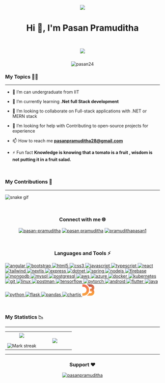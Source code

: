 <p align="center" ><img  src = "https://github.com/7oSkaaa/7oSkaaa/blob/main/Images/about_me.gif?raw=true" width = 100px></p>
<h1 align="center">Hi 👋, I'm Pasan Pramuditha</h1>
<h1 align="center">
  <img
    src="https://readme-typing-svg.herokuapp.com?font=Righteous&size=35&center=true&vCenter=true&width=500&height=70&duration=4000&pause=800&lines=Full-Stack+Developer;and;Machine+Learning+Enthusiast;"
  />
</h1>


<p align="center"> <img src="https://komarev.com/ghpvc/?username=pasan24&label=Profile%20views&color=0e75b6&style=flat" alt="pasan24" /> </p>

 
### My Topics 👨‍💻
---  
- 🔭 I’m can undergraduate from IIT

- 🌱 I’m currently learning **.Net full Stack development**

- 👯 I’m looking to collaborate on Full-stack applications with .NET or MERN stack

- 🤝 I’m looking for help with Contributing to open-source projects for experience

- 📫 How to reach me **pasanpramuditha28@gmail.com**

- ⚡ Fun fact **Knowledge is knowing that a tomato is a fruit , wisdom is not putting it in a fruit salad.**
<br>

 ### My Contributions 🐍
 ---
![snake gif](https://github.com/Pasan24/Pasan24/blob/output/github-snake-dark.svg)

<br>

<h3 align="center">Connect with me 🌐</h3>
<p align="center">
<a href="https://linkedin.com/in/pasan-pramuditha" target="blank"><img align="center" src="https://github.com/Scar1109/skill-icons/blob/main/icons/LinkedIn.svg" alt="pasan-pramuditha" height="40" width="40" /></a>
  <a href="https://web.facebook.com/pasan.premuditha.1" target="blank"><img align="center" src="https://raw.githubusercontent.com/rahuldkjain/github-profile-readme-generator/master/src/images/icons/Social/facebook.svg" alt="pasan pramuditha" height="40" width="40" /></a>
<a href="https://www.hackerrank.com/pramudithapasan1" target="blank"><img align="center" src="https://cdn.worldvectorlogo.com/logos/hackerrank.svg" alt="pramudithapasan1" height="40" width="40" /></a>
</p> <br>

<h3 align="center">Languages and Tools ⚡</h3>
<p align="left"> 


  <!-- Frontend -->
  <a href="https://angular.io" target="_blank" rel="noreferrer">
    <img src="https://github.com/Scar1109/skill-icons/blob/main/icons/Angular-Light.svg" alt="angular" width="40" height="40"/>
  </a>
  <a href="https://getbootstrap.com" target="_blank" rel="noreferrer">
    <img src="https://github.com/Scar1109/skill-icons/blob/main/icons/Bootstrap.svg" alt="bootstrap" width="40" height="40"/>
  </a>
  <a href="https://www.w3.org/html/" target="_blank" rel="noreferrer">
    <img src="https://github.com/Scar1109/skill-icons/blob/main/icons/HTML.svg" alt="html5" width="40" height="40"/>
  </a>
  <a href="https://www.w3schools.com/css/" target="_blank" rel="noreferrer">
    <img src="https://github.com/Scar1109/skill-icons/blob/main/icons/CSS.svg" alt="css3" width="40" height="40"/>
  </a>
  <a href="https://developer.mozilla.org/en-US/docs/Web/JavaScript" target="_blank" rel="noreferrer">
    <img src="https://github.com/Scar1109/skill-icons/blob/main/icons/JavaScript.svg" alt="javascript" width="40" height="40"/>
  </a>
  <a href="https://www.typescriptlang.org/" target="_blank" rel="noreferrer">
    <img src="https://github.com/Scar1109/skill-icons/blob/main/icons/TypeScript.svg" alt="typescript" width="40" height="40"/>
  </a>
  <a href="https://reactjs.org/" target="_blank" rel="noreferrer">
    <img src="https://github.com/Scar1109/skill-icons/blob/main/icons/React-Dark.svg" alt="react" width="40" height="40"/>
  </a>
 
  <a href="https://tailwindcss.com/" target="_blank" rel="noreferrer">
    <img src="https://github.com/Scar1109/skill-icons/blob/main/icons/TailwindCSS-Light.svg" alt="tailwind" width="40" height="40"/>
  </a>

  <a href="https://nextjs.org/" target="_blank" rel="noreferrer">
  <img src="https://github.com/Scar1109/skill-icons/blob/main/icons/NextJS-Light.svg" alt="nextjs" width="40" height="40"/>
</a>

  <!-- Backend -->
  <a href="https://expressjs.com" target="_blank" rel="noreferrer">
    <img src="https://github.com/Scar1109/skill-icons/blob/main/icons/ExpressJS-Light.svg" alt="express" width="40" height="40"/>
  </a>
  <a href="https://dotnet.microsoft.com/" target="_blank" rel="noreferrer">
    <img src="https://github.com/Scar1109/skill-icons/blob/main/icons/DotNet.svg" alt="dotnet" width="40" height="40"/>
  </a>
  <a href="https://spring.io/" target="_blank" rel="noreferrer">
    <img src="https://github.com/Scar1109/skill-icons/blob/main/icons/Spring-Dark.svg" alt="spring" width="40" height="40"/>
  </a>
  <a href="https://nodejs.org" target="_blank" rel="noreferrer">
    <img src="https://github.com/Scar1109/skill-icons/blob/main/icons/NodeJS-Light.svg" alt="nodejs" width="40" height="40"/>
  </a>

  <!-- Databases -->
  <a href="https://firebase.google.com/" target="_blank" rel="noreferrer">
  <img src="https://github.com/Scar1109/skill-icons/blob/main/icons/Firebase-Light.svg" alt="firebase" width="40" height="40"/>
</a>

  <a href="https://www.mongodb.com/" target="_blank" rel="noreferrer">
    <img src="https://github.com/Scar1109/skill-icons/blob/main/icons/MongoDB.svg" alt="mongodb" width="40" height="40"/>
  </a>
  <a href="https://www.mysql.com/" target="_blank" rel="noreferrer">
    <img src="https://github.com/Scar1109/skill-icons/blob/main/icons/MySQL-Light.svg" alt="mysql" width="40" height="40"/>
  </a>
  <a href="https://www.postgresql.org" target="_blank" rel="noreferrer">
    <img src="https://github.com/Scar1109/skill-icons/blob/main/icons/PostgreSQL-Light.svg" alt="postgresql" width="40" height="40"/>
  </a>

  <!-- DevOps / Cloud -->
  <a href="https://aws.amazon.com" target="_blank" rel="noreferrer">
    <img src="https://github.com/Scar1109/skill-icons/blob/main/icons/AWS-Light.svg" alt="aws" width="40" height="40"/>
  </a>
  <a href="https://azure.microsoft.com/en-in/" target="_blank" rel="noreferrer">
    <img src="https://github.com/Scar1109/skill-icons/blob/main/icons/Azure-Light.svg" alt="azure" width="40" height="40"/>
  </a>
  <a href="https://www.docker.com/" target="_blank" rel="noreferrer">
    <img src="https://github.com/Scar1109/skill-icons/blob/main/icons/Docker.svg" alt="docker" width="40" height="40"/>
  </a>
  <a href="https://kubernetes.io" target="_blank" rel="noreferrer">
    <img src="https://github.com/Scar1109/skill-icons/blob/main/icons/Kubernetes.svg" alt="kubernetes" width="40" height="40"/>
  </a>
  <a href="https://git-scm.com/" target="_blank" rel="noreferrer">
    <img src="https://github.com/Scar1109/skill-icons/blob/main/icons/Git.svg" alt="git" width="40" height="40"/>
  </a>
  <a href="https://linux.org/" target="_blank" rel="noreferrer">
    <img src="https://github.com/Scar1109/skill-icons/blob/main/icons/Linux-Light.svg" alt="linux" width="40" height="40"/>
  </a>
  <a href="https://postman.com" target="_blank" rel="noreferrer">
    <img src="https://github.com/Scar1109/skill-icons/blob/main/icons/Postman.svg" alt="postman" width="40" height="40"/>
  </a>

  <!-- Data Science / ML -->

  <a href="https://www.tensorflow.org" target="_blank" rel="noreferrer">
    <img src="https://github.com/Scar1109/skill-icons/blob/main/icons/TensorFlow-Light.svg" alt="tensorflow" width="40" height="40"/>
  </a>
  <a href="https://pytorch.org/" target="_blank" rel="noreferrer">
    <img src="https://github.com/Scar1109/skill-icons/blob/main/icons/PyTorch-Light.svg" alt="pytorch" width="40" height="40"/>
  </a>
 

  <!-- Mobile -->
  <a href="https://developer.android.com" target="_blank" rel="noreferrer">
    <img src="https://github.com/Scar1109/skill-icons/blob/main/icons/AndroidStudio-Light.svg" alt="android" width="40" height="40"/>
  </a>
  <a href="https://flutter.dev" target="_blank" rel="noreferrer">
    <img src="https://github.com/Scar1109/skill-icons/blob/main/icons/Flutter-Light.svg" alt="flutter" width="40" height="40"/>
  </a>

  <!-- Programming Languages -->
  
  <a href="https://www.java.com" target="_blank" rel="noreferrer">
    <img src="https://github.com/Scar1109/skill-icons/blob/main/icons/Java-Light.svg" alt="java" width="40" height="40"/>
  </a>
  <a href="https://www.python.org" target="_blank" rel="noreferrer">
    <img src="https://github.com/Scar1109/skill-icons/blob/main/icons/Python-Light.svg" alt="python" width="40" height="40"/>
  </a>

  <a href="https://flask.palletsprojects.com/" target="_blank" rel="noreferrer">
  <img src="https://github.com/Scar1109/skill-icons/blob/main/icons/Flask-Light.svg" alt="flask" width="40" height="40"/>
</a>


  <a href="https://pandas.pydata.org/" target="_blank" rel="noreferrer">
    <img src="https://encrypted-tbn0.gstatic.com/images?q=tbn:ANd9GcTCpCB6Du8H6Lrm5WIbDcdW59uqoSiL-eeTlw&s" alt="pandas" width="40" height="40" border-radius=50px/>
  </a>
  <!--
 <a href="https://scikit-learn.org/" target="_blank" rel="noreferrer">
    <img src="https://upload.wikimedia.org/wikipedia/commons/0/05/Scikit_learn_logo_small.svg" alt="scikit-learn" width="40" height="40" />
  </a>-->

   <a href="https://www.chartjs.org" target="_blank" rel="noreferrer">
    <img src="https://www.chartjs.org/media/logo-title.svg" alt="chartjs" width="40" height="40"/>
  </a>
  <a href="https://d3js.org/" target="_blank" rel="noreferrer">
    <img src="https://raw.githubusercontent.com/devicons/devicon/master/icons/d3js/d3js-original.svg" alt="d3js" width="40" height="40"/>
  </a>
</p>


</p>
<br>

### My Statistics  📉
---
<!--- stats & Trophy (start) -->
<p align="center">
  <!--- stats (start) -->
<table align="center">
<tr border="none">
<td width="50%" align="center">
  
  <img  align="center"  src="https://github-readme-stats.vercel.app/api?username=Pasan24&theme=dark&show_icons=true&count_private=true" />
  <br></br>
  <img  title="🔥 Get streak stats for your profile at git.io/streak-stats" alt="Mark streak" src="https://github-readme-streak-stats.herokuapp.com/?user=Pasan24&theme=dark&hide_border=false" /> 
</td>

<td width="50%" align="center">

  <img  align="center"  src="https://github-readme-stats.anuraghazra1.vercel.app/api/top-langs/?username=Pasan24&theme=dark&hide_border=false&no-bg=true&no-frame=true&langs_count=10"/>
  
  </td>
</tr>
</table>
<!--- stats (end) -->

---


<h3 align="center">Support ❤️</h3>
<p align="center">
  <a href="https://www.buymeacoffee.com/pasanpramuditha">
    <img src="https://cdn.buymeacoffee.com/buttons/v2/default-yellow.png" height="50" width="210" alt="pasanpramuditha" />
  </a>
</p>


